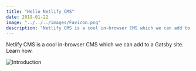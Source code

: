 ```yaml
---
title: "Hello Netlify CMS"
date: 2019-01-22
image: "../../../images/Favicon.png"
description: "Netlify CMS is a cool in-browser CMS which we can add to a Gatsby site. Learn how."
---
```

Netlify CMS is a cool in-browser CMS which we can add to a Gatsby site. Learn how.

![Introduction](Introduction.svg)

